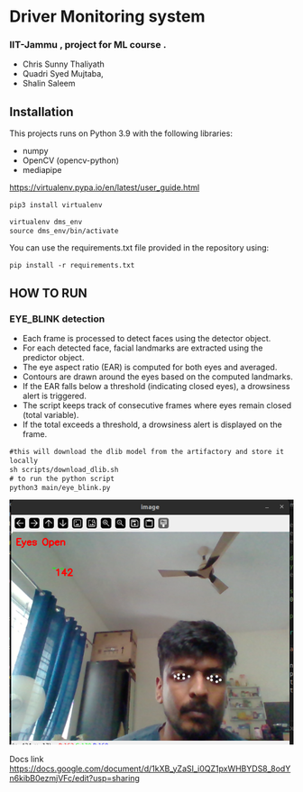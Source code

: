 

# Driver Monitoring system 

### IIT-Jammu , project for ML course .

- Chris Sunny Thaliyath
- Quadri Syed Mujtaba,
- Shalin Saleem


## Installation

This projects runs on Python 3.9 with the following libraries:

- numpy
- OpenCV (opencv-python)
- mediapipe

https://virtualenv.pypa.io/en/latest/user_guide.html

```
pip3 install virtualenv
```

```
virtualenv dms_env
source dms_env/bin/activate
```

You can use the requirements.txt file provided in the repository using:
    
    pip install -r requirements.txt
    
## HOW TO RUN 


### EYE_BLINK detection

- Each frame is processed to detect faces using the detector object.
- For each detected face, facial landmarks are extracted using the predictor object.
- The eye aspect ratio (EAR) is computed for both eyes and averaged.
- Contours are drawn around the eyes based on the computed landmarks.
- If the EAR falls below a threshold (indicating closed eyes), a drowsiness alert is triggered.
- The script keeps track of consecutive frames where eyes remain closed (total variable).
- If the total exceeds a threshold, a drowsiness alert is displayed on the frame.

```
#this will download the dlib model from the artifactory and store it locally
sh scripts/download_dlib.sh
# to run the python script
python3 main/eye_blink.py
```


![Eye_blink System](docs/eye_detection.png)



Docs link
https://docs.google.com/document/d/1kXB_yZaSI_i0QZ1pxWHBYDS8_8odYn6kibB0ezmjVFc/edit?usp=sharing
